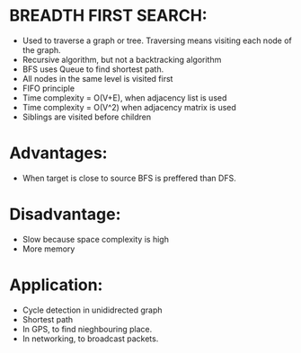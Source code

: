 BREADTH FIRST SEARCH:
=====================

* Used to traverse a graph or tree. Traversing means visiting each node of the graph.
* Recursive algorithm, but not a backtracking algorithm
* BFS uses Queue to find shortest path.
* All nodes in the same level is visited first
* FIFO principle
* Time complexity = O(V+E), when adjacency list is used
* Time complexity = O(V^2) when adjacency matrix is used
* Siblings are visited before children

# Advantages:
* When target is close to source BFS is preffered than DFS.

# Disadvantage:
* Slow because space complexity is high
* More memory

# Application:
* Cycle detection in unididrected graph
* Shortest path
* In GPS, to find nieghbouring place.
* In networking, to broadcast packets.

